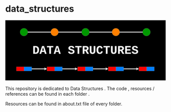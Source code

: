 # data_structures

<img src="https://github.com/bhav09/data_structures/blob/master/static/ds.png" width="680"/>

This repository is dedicated to Data Structures . The code , resources / references can be found in each folder .


Resources can be found in about.txt file of every folder.
